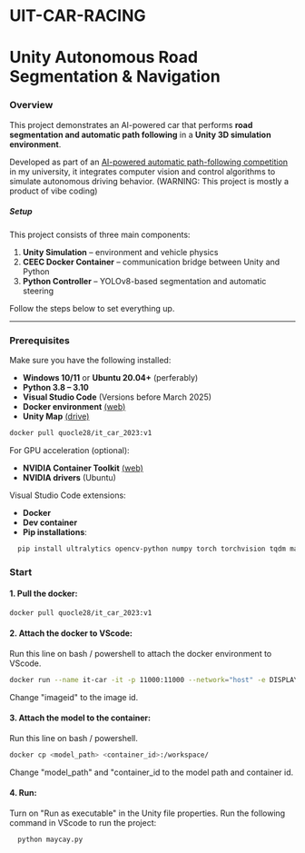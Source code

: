 # UIT-CAR-RACING
# Unity Autonomous Road Segmentation & Navigation


### Overview
This project demonstrates an AI-powered car that performs **road segmentation and automatic path following** in a **Unity 3D simulation environment**.

Developed as part of an [AI-powered automatic path-following competition](https://www.facebook.com/share/p/17i8UeiL9j/) in my university, it integrates computer vision and control algorithms to simulate autonomous driving behavior. (WARNING: This project is mostly a product of vibe coding)

#####  Setup

This project consists of three main components:
1. **Unity Simulation**        –   environment and vehicle physics
2. **CEEC Docker Container**   –   communication bridge between Unity and Python
3. **Python Controller**       –   YOLOv8-based segmentation and automatic steering

Follow the steps below to set everything up.

---

### Prerequisites

Make sure you have the following installed:

- **Windows 10/11** or **Ubuntu 20.04+** (perferably)
- **Python 3.8 – 3.10**
- **Visual Studio Code** (Versions before March 2025)
- **Docker environment** [(web)](https://www.digitalocean.com/community/tutorials/how-to-install-and-use-docker-on-ubuntu-20-04)
- **Unity Map** [(drive)](https://drive.google.com/file/d/1On6iAmioqvXPbQl20_R3ndLwDB5msQj9/view)
```bash
docker pull quocle28/it_car_2023:v1
```

For GPU acceleration (optional):
- **NVIDIA Container Toolkit** [(web)](https://docs.nvidia.com/datacenter/cloud-native/container-toolkit/latest/install-guide.html)
- **NVIDIA drivers** (Ubuntu)

Visual Studio Code extensions:
- **Docker**
- **Dev container**
- **Pip installations**:
```bash
  pip install ultralytics opencv-python numpy torch torchvision tqdm matplotlib
```

### Start
#### 1. Pull the docker:
```bash
docker pull quocle28/it_car_2023:v1
```
#### 2. Attach the docker to VScode:

Run this line on bash / powershell to attach the docker environment to VScode.
```bash
docker run --name it-car -it -p 11000:11000 --network="host" -e DISPLAY=$DISPLAY -v /tmp/.X11-unix:/tmp/.X11-unix --gpus all <imageid>
```
Change "imageid" to the image id.

#### 3. Attach the model to the container:

Run this line on bash / powershell.
```bash
docker cp <model_path> <container_id>:/workspace/
```
Change "model_path" and "container_id to the model path and container id.

#### 4. Run:
Turn on "Run as executable" in the Unity file properties.
Run the following command in VScode to run the project:
```
  python maycay.py
```
